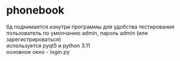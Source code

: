 # phonebook
бд поднимается изнутри программы для удобства тестирования  
пользователь по умолчанию admin, пароль admin (или зарегистрироваться)  
используется pyqt5 и python 3.11  
основное окно - login.py
